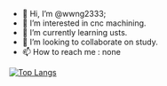 - 👋 Hi, I’m @wwng2333;
- 👀 I’m interested in cnc machining.
- 🌱 I’m currently learning usts.
- 💞️ I’m looking to collaborate on study.
- 📫 How to reach me : none

[![Top Langs](https://github-readme-stats-lwd-temp.vercel.app//api/top-langs/?username=wwng2333&langs_count=10&layout=compact&locale=cn)](https://github.com/anuraghazra/github-readme-stats)


<!---
wwng2333/wwng2333 is a ✨ special ✨ repository because its `README.md` (this file) appears on your GitHub profile.
You can click the Preview link to take a look at your changes.
--->

